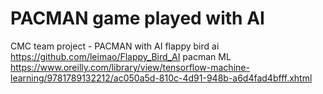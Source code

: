 # PACMAN game played with AI
CMC team project - PACMAN with AI
flappy bird ai
https://github.com/leimao/Flappy_Bird_AI
pacman ML
https://www.oreilly.com/library/view/tensorflow-machine-learning/9781789132212/ac050a5d-810c-4d91-948b-a6d4fad4bfff.xhtml

